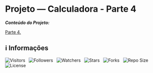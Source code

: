 <!-- Título -->
# Projeto — Calculadora - Parte 4

***Conteúdo do Projeto:***

[Parte 4.](main.ts)

<!-- Informações -->
## &#8505; Informações

![Visitors](https://api.visitorbadge.io/api/visitors?path=Devsgeeknerd%2Fpro-pro-cal-par-4-pro-pra-cal-log-ori-obj-ava-ori-obj-bas&label=Visitantes&labelColor=%23700070&labelStyle=none&countColor=%23000fff&style=plastic&color=%23ffffff "Total de Visitantes")
&nbsp;
![Followers](https://img.shields.io/github/followers/Devsgeeknerd?style=p&label=Seguidores&labelColor=800080&color=000fff "Total de Seguidores")
&nbsp;
![Watchers](https://img.shields.io/github/watchers/Devsgeeknerd/pro-pro-cal-par-4-pro-pra-cal-log-ori-obj-ava-ori-obj-bas?style=p&label=Observadores&labelColor=800080&color=000fff "Total de Observadores")
&nbsp;
![Stars](https://img.shields.io/github/stars/Devsgeeknerd/pro-pro-cal-par-4-pro-pra-cal-log-ori-obj-ava-ori-obj-bas?style=p&label=Estrelas&labelColor=800080&color=000fff "Total de Estrelas")
&nbsp;
![Forks](https://img.shields.io/github/forks/Devsgeeknerd/pro-pro-cal-par-4-pro-pra-cal-log-ori-obj-ava-ori-obj-bas?style=p&label=Bifurcações&labelColor=800080&color=000fff "Total de Bifurcações")
&nbsp;
![Repo Size](https://img.shields.io/github/repo-size/Devsgeeknerd/?style=p&label=Tamanho&labelColor=800080&color=000fff "Tamanho do Repositório")
&nbsp;
![License](https://img.shields.io/github/license/Devsgeeknerd/pro-pro-cal-par-4-pro-pra-cal-log-ori-obj-ava-ori-obj-bas?style=p&label=Licença&labelColor=800080&color=000fff "Licença do Repositório")
